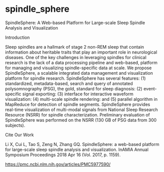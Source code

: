 # spindle_sphere
SpindleSphere: A Web-based Platform for Large-scale Sleep Spindle Analysis and Visualization

Introduction

Sleep spindles are a hallmark of stage 2 non-REM sleep that contain information about heritable traits that play an important role in neurological diseases. One of the key challenges in leveraging spindles for clinical research is the lack of a data processing pipeline and web-based, platform for managing and visualizing spindle-specific data at scale. We propose SpindleSphere, a scalable integrated data management and visualization platform for spindle research. SpindleSphere has several features: (1) standardized, metadata-based, search and query of annotated polysomnography (PSG), the gold, standard for sleep diagnosis: (2) event-specific signal exporting: (3) interface for interactive waveform visualization: (4) multi-scale spindle rendering: and (5) parallel algorithm in MapReduce for detection of spindle segments. SpindleSphere provides real-time visualization of multi-modal signals from National Sleep Research Resource (NSRR) for spindle characterization. Preliminary evaluation of SpindleSphere was performed on the NSRR (130 GB of PSG data from 300 subjects).

Cite Our Work

Li X, Cui L, Tao S, Zeng N, Zhang GQ. SpindleSphere: a web-based platform for large-scale sleep spindle analysis and visualization. InAMIA Annual Symposium Proceedings 2018 Apr 16 (Vol. 2017, p. 1159).

https://pmc.ncbi.nlm.nih.gov/articles/PMC5977590/
